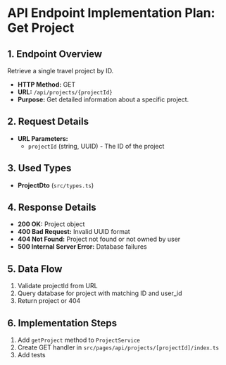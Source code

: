 # API Endpoint Implementation Plan: Get Project

## 1. Endpoint Overview
Retrieve a single travel project by ID.

- **HTTP Method:** GET  
- **URL:** `/api/projects/{projectId}`  
- **Purpose:** Get detailed information about a specific project.

## 2. Request Details
- **URL Parameters:**
  - `projectId` (string, UUID) - The ID of the project

## 3. Used Types
- **ProjectDto** (`src/types.ts`)

## 4. Response Details
- **200 OK:** Project object
- **400 Bad Request:** Invalid UUID format
- **404 Not Found:** Project not found or not owned by user
- **500 Internal Server Error:** Database failures

## 5. Data Flow
1. Validate projectId from URL
2. Query database for project with matching ID and user_id
3. Return project or 404

## 6. Implementation Steps
1. Add `getProject` method to `ProjectService`
2. Create GET handler in `src/pages/api/projects/[projectId]/index.ts`
3. Add tests

